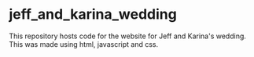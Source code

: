 # jeff_and_karina_wedding
This repository hosts code for the website for Jeff and Karina's wedding.
This was made using html, javascript and css.